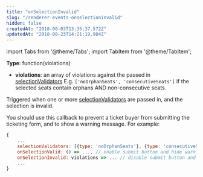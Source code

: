 ```yaml
---
title: "onSelectionInvalid"
slug: "/renderer-events-onselectioninvalid"
hidden: false
createdAt: "2018-08-03T13:35:37.572Z"
updatedAt: "2018-08-23T14:21:19.984Z"
---
```


import Tabs from '@theme/Tabs';
import TabItem from '@theme/TabItem';

**Type**: function(violations)  

- **violations**: an array of violations against the passed in [selectionValidators](renderer-config-selectionvalidators) E.g. `['noOrphanSeats', 'consecutiveSeats']` if the selected seats contain orphans AND non-consecutive seats.

Triggered when one or more [selectionValidators](renderer-config-selectionvalidators) are passed in, and the selection is invalid.

You should use this callback to prevent a ticket buyer from submitting the ticketing form, and to show a warning message. For example: 

```javascript
{
    ...
    selectionValidators: [{type: 'noOrphanSeats'}, {type: 'consecutiveSeats'}],
    onSelectionValid: () => ..., // enable submit button and hide warning
    onSelectionInvalid: violations => ... // disable submit button and show warning
    ...
}
```
